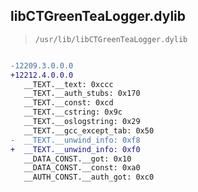 ## libCTGreenTeaLogger.dylib

> `/usr/lib/libCTGreenTeaLogger.dylib`

```diff

-12209.3.0.0.0
+12212.4.0.0.0
   __TEXT.__text: 0xccc
   __TEXT.__auth_stubs: 0x170
   __TEXT.__const: 0xcd
   __TEXT.__cstring: 0x9c
   __TEXT.__oslogstring: 0x29
   __TEXT.__gcc_except_tab: 0x50
-  __TEXT.__unwind_info: 0xf8
+  __TEXT.__unwind_info: 0xf0
   __DATA_CONST.__got: 0x10
   __DATA_CONST.__const: 0xa0
   __AUTH_CONST.__auth_got: 0xc0

```
